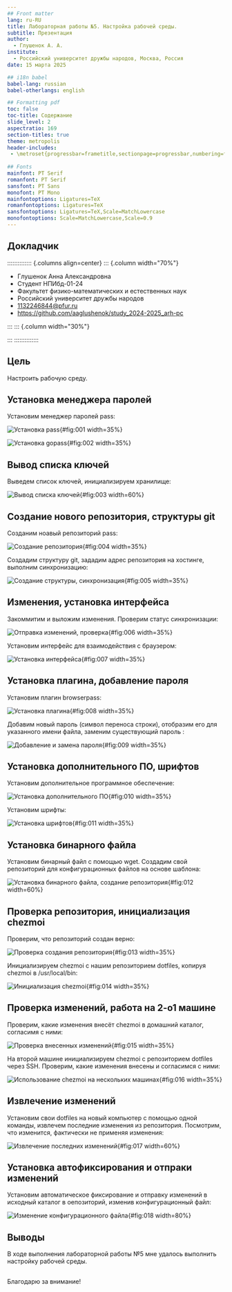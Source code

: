 ```yaml
---
## Front matter
lang: ru-RU
title: Лабораторная работы №5. Настройка рабочей среды.
subtitle: Презентация
author:
  - Глушенок А. А.
institute:
  - Российский университет дружбы народов, Москва, Россия
date: 15 марта 2025

## i18n babel
babel-lang: russian
babel-otherlangs: english

## Formatting pdf
toc: false
toc-title: Содержание
slide_level: 2
aspectratio: 169
section-titles: true
theme: metropolis
header-includes:
 - \metroset{progressbar=frametitle,sectionpage=progressbar,numbering=fraction}
 
## Fonts
mainfont: PT Serif
romanfont: PT Serif
sansfont: PT Sans
monofont: PT Mono
mainfontoptions: Ligatures=TeX
romanfontoptions: Ligatures=TeX
sansfontoptions: Ligatures=TeX,Scale=MatchLowercase
monofontoptions: Scale=MatchLowercase,Scale=0.9
---
```


## Докладчик

:::::::::::::: {.columns align=center}
::: {.column width="70%"}

  * Глушенок Анна Александровна
  * Студент НПИбд-01-24
  * Факультет физико-математических и естественных наук
  * Российский университет дружбы народов
  * [1132246844@pfur.ru](mailto:1132246844@pfur.ru)
  * <https://github.com/aaglushenok/study_2024-2025_arh-pc>

:::
::: {.column width="30%"}

:::
::::::::::::::

## Цель

Настроить рабочую среду.

## Установка менеджера паролей

Установим менеджер паролей pass:

![Установка pass](image/1.png){#fig:001 width=35%}

![Установка gopass](image/2.png){#fig:002 width=35%}

## Вывод списка ключей

Выведем список ключей, инициализируем хранилище: 

![Вывод списка ключей](image/3.png){#fig:003 width=60%}

## Создание нового репозитория, структуры git

Созданим ноавый репозиторий pass:

![Создание репозитория](image/4.png){#fig:004 width=35%}

Создадим структуру git, зададим адрес репозитория на хостинге, выполним синхронизацию:

![Создание структуры, синхронизация](image/5.png){#fig:005 width=35%}

## Изменения, установка интерфейса

Закоммитим и выложим изменения. Проверим статус синхронизации:

![Отправка изменений, проверка](image/6.png){#fig:006 width=35%}

Установим интерфейс для взаимодействия с браузером:

![Установка интерфейса](image/7.png){#fig:007 width=35%}

## Установка плагина, добавление пароля

Установим плагин browserpass:

![Установка плагина](image/8.png){#fig:008 width=35%}

Добавим новый пароль (символ переноса строки), отобразим его для указанного имени файла, заменим существующий пароль :

![Добавление и замена пароля](image/9.png){#fig:009 width=35%}

## Установка дополнительного ПО, шрифтов

Установим дополнительное программное обеспечение:

![Установка дополнительного ПО](image/10.png){#fig:010 width=35%}

Установим шрифты:

![Установка шрифтов](image/11.png){#fig:011 width=35%}

## Установка бинарного файла

Установим бинарный файл с помощью wget. Создадим свой репозиторий для конфигурационных файлов на основе шаблона:

![Установка бинарного файла, создание репозитория](image/12.png){#fig:012 width=60%}

## Проверка репозитория, инициализация chezmoi

Проверим, что репозиторий создан верно:

![Проверка создания репозитория](image/13.png){#fig:013 width=35%}

Инициализируем chezmoi с нашим репозиторием dotfiles, копируя chezmoi в /usr/local/bin:

![Инициализация chezmoi](image/14.png){#fig:014 width=35%}

## Проверка изменений, работа на 2-о1 машине

Проверим, какие изменения внесёт chezmoi в домашний каталог, согласимя с ними:

![Проверка внесенных изменений](image/15.png){#fig:015 width=35%}

На второй машине инициализируем chezmoi с репозиторием dotfiles через SSH. Проверим, какие изменения внесены и согласимся с ними:

![Использование chezmoi на нескольких машинах](image/16.png){#fig:016 width=35%}

## Извлечение изменений

Установим свои dotfiles на новый компьютер с помощью одной команды, извлечем последние изменения из репозитория. Посмотрим, что изменится, фактически не применяя изменения:

![Извлечение последних изменений](image/17.png){#fig:017 width=60%}

## Установка автофиксирования и отпраки изменений

Установим автоматическое фиксирование и отправку изменений в исходный каталог в оепозиторий, изменив конфигурационный файл:

![Изменение конфигурационного файла](image/18.png){#fig:018 width=80%}

## Выводы

В ходе выполнения лабораторной работы №5 мне удалось выполнить настройку рабочей среды.

## 
Благодарю за внимание! 
